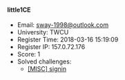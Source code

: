#### little1CE  

* Email: sway-1998@outlook.com  
* University: TWCU  
* Register Time: 2018-03-16 15:19:09  
* Register IP: 157.0.72.176  
* Score: 1  
* Solved challenges: 
  * [[MISC] signin](https://github.com/SniperOJ/Challenges/blob/master/web/signin.json)  
